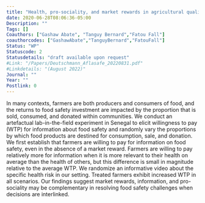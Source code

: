 ```yaml
---
title: "Health, pro-sociality, and market rewards in agricultural quality decisions"
date: 2020-06-28T08:06:36-05:00
Description: ""
Tags: []
Coauthors: ["Gashaw Abate", "Tanguy Bernard","Fatou Fall"]
coauthorcodes: ["GashawAbate","TanguyBernard","FatouFall"]
Status: "WP"
Statuscode: 2
Statusdetails: "draft available upon request"
#Link: "/Papers/Deutschmann_Aflasafe_20220831.pdf"
#Linkdetails: "(August 2022)"
Journal: ""
Year: ""
Postlink: 0
---
```

In many contexts, farmers are both producers and consumers of food, and the returns to food safety investment are impacted by the proportion that is sold, consumed, and donated within communities.
We conduct an artefactual lab-in-the-field experiment in Senegal to elicit willingness to pay (WTP) for information about food safety and randomly vary the proportions by which food products are destined for consumption, sale, and donation.
We first establish that farmers are willing to pay for information on food safety, even in the absence of a market reward.
Farmers are willing to pay relatively more for information when it is more relevant to their health on average than the health of others, but this difference is small in magnitude relative to the average WTP. We randomize an informative video about the specific health risk in our setting. Treated farmers exhibit increased WTP in all scenarios. Our findings suggest market rewards, information, and pro-sociality may be complementary in resolving food safety challenges when decisions are interlinked.